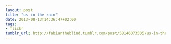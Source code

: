 ```yaml
---
layout: post
title: "us in the rain"
date: 2013-08-13T14:36:47+02:00
tags:
- flickr
tumblr_url: http://fabiantheblind.tumblr.com/post/58146073505/us-in-the-rain
---
```


